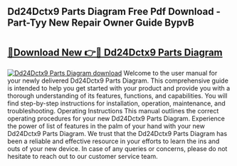 ## Dd24Dctx9 Parts Diagram Free Pdf Download - Part-Tyy New Repair Owner Guide BypvB

# <h2><a href="http://dfmpzk.blite.top/?on=Dd24Dctx9+Parts+Diagram">🔗Download New 👉🔴 Dd24Dctx9 Parts Diagram</a></h2>

[![Dd24Dctx9 Parts Diagram download](https://i.imgur.com/lujVjoI.png)](http://dfmpzk.blite.top/?on=Dd24Dctx9+Parts+Diagram)
Welcome to the user manual for your newly delivered Dd24Dctx9 Parts Diagram. This comprehensive guide is intended to help you get started with your product and provide you with a thorough understanding of its features, functions, and capabilities. You will find step-by-step instructions for installation, operation, maintenance, and troubleshooting. Operating Instructions This manual outlines the correct operating procedures for your new Dd24Dctx9 Parts Diagram. Experience the power of list of features in the palm of your hand with your new Dd24Dctx9 Parts Diagram. We trust that the Dd24Dctx9 Parts Diagram has been a reliable and effective resource in your efforts to learn the ins and outs of your new device. In case of any queries or concerns, please do not hesitate to reach out to our customer service team.
